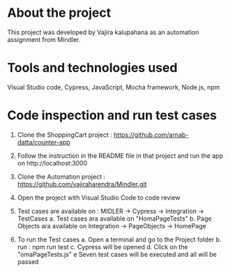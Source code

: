 # About the project
This project was developed by Vajira kalupahana as an automation assignment from Mindler.

# Tools and technologies used
Visual Studio code, Cypress, JavaScript, Mocha framework, Node.js, npm

# Code inspection and run test cases
1. Clone the ShoppingCart project : https://github.com/arnab-datta/counter-app
2. Follow the instruction in the README file in that project and run the app on  http://localhost:3000
3. Clone the Automation project : https://github.com/vajiraharendra/Mindler.git
4. Open the project with Visual Studio Code to code review
5. Test cases are available on : MIDLER -> Cypress -> Integration -> TestCases
a.      Test cases ara available on "HomaPageTests"
b.      Page Objects ara available on Integration -> PageObjects -> HomePage

6. To run the Test cases
a.      Open a terminal and go to the Project folder
b.      run : npm run test
c.      Cypress will be opened
d.      Click on the "omaPageTests.js"
e       Seven test cases will be executed and all will be passed
